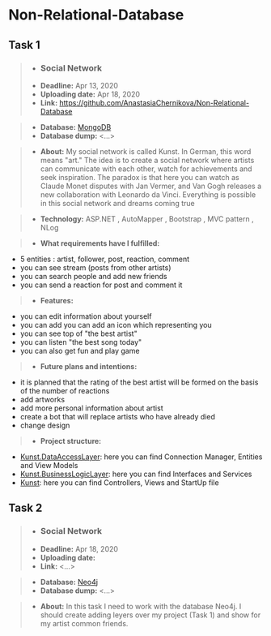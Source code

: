 # Non-Relational-Database
## Task 1
> -  ### Social Network
> -  **Deadline:** Apr 13, 2020
> -  **Uploading date:** Apr 18, 2020
> -  **Link:** <https://github.com/AnastasiaChernikova/Non-Relational-Database>

> -  **Database:** [MongoDB](https://www.mongodb.com/) 
> -  **Database dump:** <...>

> -  **About:** 
My social network is called Kunst.
In German, this word means "art."
The idea is to create a social network where artists can communicate with each other, watch for achievements and seek inspiration.
The paradox is that here you can watch as Claude Monet disputes with Jan Vermer, and Van Gogh releases a new collaboration with Leonardo da Vinci. Everything is possible in this social network and dreams coming true

> - **Technology:**
ASP.NET , AutoMapper , Bootstrap , MVC pattern , NLog

> - **What requirements have I fulfilled:**
- 5 entities : artist, follower, post, reaction, comment
- you can see stream (posts from other artists)
- you can search people and add new friends
- you can send a reaction for post and comment it

> - **Features:**
- you can edit information about yourself
- you can add you can add an icon which representing you
- you can see top of "the best artist" 
- you can listen "the best song today"
- you can also get fun and play game

> - **Future plans and intentions:**
- it is planned that the rating of the best artist will be formed on the basis of the number of reactions
- add artworks
- add more personal information about artist
- create a bot that will replace artists who have already died
- change design

> - **Project structure:**
- [Kunst.DataAccessLayer](https://github.com/AnastasiaChernikova/Non-Relational-Database/tree/master/Kunst.DataAccessLayer): here you can find Connection Manager, Entities and View Models
- [Kunst.BusinessLogicLayer](https://github.com/AnastasiaChernikova/Non-Relational-Database/tree/master/Kunst.BusinessLogicLayer): here you can find Interfaces and Services
- [Kunst](https://github.com/AnastasiaChernikova/Non-Relational-Database/tree/master/Kunst): here you can find Controllers, Views and StartUp file

## Task 2
> -  ### Social Network
> -  **Deadline:** Apr 18, 2020
> -  **Uploading date:** 
> -  **Link:** <...>

> -  **Database:** [Neo4j](https://neo4j.com/) 
> -  **Database dump:** <...>

> -  **About:** 
In this task I need to work with the database Neo4j. I should create adding leyers over my project (Task 1) and show for my artist common friends.

